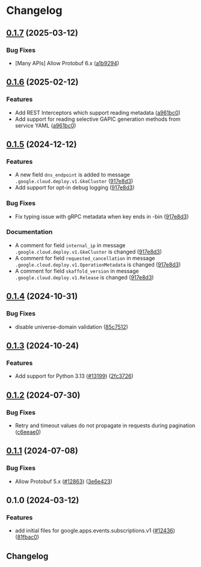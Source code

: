 # Changelog

## [0.1.7](https://github.com/googleapis/google-cloud-python/compare/google-apps-events-subscriptions-v0.1.6...google-apps-events-subscriptions-v0.1.7) (2025-03-12)


### Bug Fixes

* [Many APIs] Allow Protobuf 6.x ([a1b9294](https://github.com/googleapis/google-cloud-python/commit/a1b9294d0bf6e27c2a951d6df7faf7807dc5420b))

## [0.1.6](https://github.com/googleapis/google-cloud-python/compare/google-apps-events-subscriptions-v0.1.5...google-apps-events-subscriptions-v0.1.6) (2025-02-12)


### Features

* Add REST Interceptors which support reading metadata ([a961bc0](https://github.com/googleapis/google-cloud-python/commit/a961bc029201b72fc4923490aeb3d82781853e6a))
* Add support for reading selective GAPIC generation methods from service YAML ([a961bc0](https://github.com/googleapis/google-cloud-python/commit/a961bc029201b72fc4923490aeb3d82781853e6a))

## [0.1.5](https://github.com/googleapis/google-cloud-python/compare/google-apps-events-subscriptions-v0.1.4...google-apps-events-subscriptions-v0.1.5) (2024-12-12)


### Features

* A new field `dns_endpoint` is added to message `.google.cloud.deploy.v1.GkeCluster` ([917e8d3](https://github.com/googleapis/google-cloud-python/commit/917e8d3d21a4225b27a3c00dec6efd0a28f1cba6))
* Add support for opt-in debug logging ([917e8d3](https://github.com/googleapis/google-cloud-python/commit/917e8d3d21a4225b27a3c00dec6efd0a28f1cba6))


### Bug Fixes

* Fix typing issue with gRPC metadata when key ends in -bin ([917e8d3](https://github.com/googleapis/google-cloud-python/commit/917e8d3d21a4225b27a3c00dec6efd0a28f1cba6))


### Documentation

* A comment for field `internal_ip` in message `.google.cloud.deploy.v1.GkeCluster` is changed ([917e8d3](https://github.com/googleapis/google-cloud-python/commit/917e8d3d21a4225b27a3c00dec6efd0a28f1cba6))
* A comment for field `requested_cancellation` in message `.google.cloud.deploy.v1.OperationMetadata` is changed ([917e8d3](https://github.com/googleapis/google-cloud-python/commit/917e8d3d21a4225b27a3c00dec6efd0a28f1cba6))
* A comment for field `skaffold_version` in message `.google.cloud.deploy.v1.Release` is changed ([917e8d3](https://github.com/googleapis/google-cloud-python/commit/917e8d3d21a4225b27a3c00dec6efd0a28f1cba6))

## [0.1.4](https://github.com/googleapis/google-cloud-python/compare/google-apps-events-subscriptions-v0.1.3...google-apps-events-subscriptions-v0.1.4) (2024-10-31)


### Bug Fixes

* disable universe-domain validation ([85c7512](https://github.com/googleapis/google-cloud-python/commit/85c7512bbdde2b9cc60b4ad42b8c36c4558a07a5))

## [0.1.3](https://github.com/googleapis/google-cloud-python/compare/google-apps-events-subscriptions-v0.1.2...google-apps-events-subscriptions-v0.1.3) (2024-10-24)


### Features

* Add support for Python 3.13 ([#13199](https://github.com/googleapis/google-cloud-python/issues/13199)) ([2fc3726](https://github.com/googleapis/google-cloud-python/commit/2fc372685731141ca1ed2a917dd18bacd79db88e))

## [0.1.2](https://github.com/googleapis/google-cloud-python/compare/google-apps-events-subscriptions-v0.1.1...google-apps-events-subscriptions-v0.1.2) (2024-07-30)


### Bug Fixes

* Retry and timeout values do not propagate in requests during pagination ([c6eeae0](https://github.com/googleapis/google-cloud-python/commit/c6eeae00de802d98badd3de879ce5e870ba60a3a))

## [0.1.1](https://github.com/googleapis/google-cloud-python/compare/google-apps-events-subscriptions-v0.1.0...google-apps-events-subscriptions-v0.1.1) (2024-07-08)


### Bug Fixes

* Allow Protobuf 5.x ([#12863](https://github.com/googleapis/google-cloud-python/issues/12863)) ([3e6e423](https://github.com/googleapis/google-cloud-python/commit/3e6e423b86cdace8538f610941aa84c7a6217934))

## 0.1.0 (2024-03-12)


### Features

* add initial files for google.apps.events.subscriptions.v1 ([#12436](https://github.com/googleapis/google-cloud-python/issues/12436)) ([81fbac0](https://github.com/googleapis/google-cloud-python/commit/81fbac0821f40ccbd80345872c3d8bb9a4dddcd6))

## Changelog
